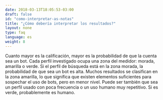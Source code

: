 ```yaml
---
date: 2018-03-13T18:05:53-03:00
draft: false
id: "como-interpretar-as-notas"
title: "¿Cómo debería interpretar los resultados?"
layout: none
type: faq
language: es
weight: 8
---
```

Cuanto mayor es la calificación, mayor es la probabilidad de que la cuenta sea un bot. Cada perfil investigado ocupa una zona del medidor: morada, amarilla o verde. Si el perfil de búsqueda está en la zona morada, la probabilidad de que sea un bot es alta. Muchos resultados se clasifican en la zona amarilla, lo que significa que existen elementos suficientes para sospechar el uso de bots, pero en menor nivel. Puede ser también que sea un perfil usado con poca frecuencia o un uso humano muy repetitivo. Si es verde, probablemente es humano.
